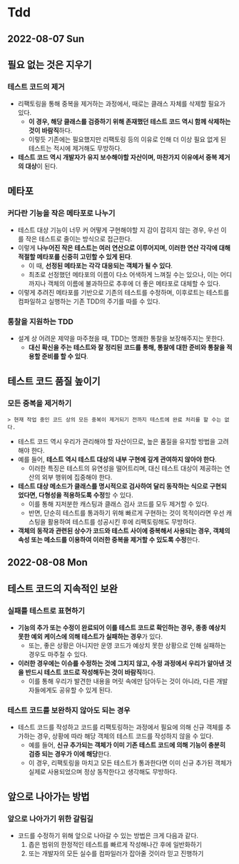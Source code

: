 # Tdd
## 2022-08-07 Sun
## 필요 없는 것은 지우기
### 테스트 코드의 제거
* 리팩토링을 통해 중복을 제거하는 과정에서, 때로는 클래스 자체를 삭제할 필요가 있다.
  * **이 경우, 해당 클래스를 검증하기 위해 존재했던 테스트 코드 역시 함께 삭제하는 것이 바람직**하다. 
  * 이렇듯 기존에는 필요했지만 리팩토링 등의 이유로 인해 더 이상 필요 없게 된 테스트는 적시에 제거해도 무방하다.
* **테스트 코드 역시 개발자가 유지 보수해야할 자산이며, 마찬가지 이유에서 중복 제거의 대상**이 된다.

## 메타포
### 커다란 기능을 작은 메타포로 나누기
* 테스트 대상 기능이 너무 커 어떻게 구현해야할 지 감이 잡히지 않는 경우, 우선 이를 작은 테스트로 줄이는 방식으로 접근한다.
* 이렇게 **나누어진 작은 테스트는 여러 연산으로 이루어지며, 이러한 연산 각각에 대해 적절할 메타포를 신중히 고민할 수 있게 된다**.
  * 이 때, **선정된 메타포는 각각 대응되는 객체가 될 수 있다**.
  * 최초로 선정했던 메타포의 이름이 다소 어색하게 느껴질 수는 있으나, 이는 어디까지나 객체의 이름에 불과하므로 추후에 더 좋은 메타포로 대체할 수 있다.
* 이렇게 추려진 메타포를 기반으로 기존의 테스트를 수정하며, 이후로트는 테스트를 컴파일하고 실행하는 기존 TDD의 주기를 따를 수 있다.

### 통찰을 지원하는 TDD
* 설계 상 어려운 제약을 마주쳤을 때, TDD는 명쾌한 통찰을 보장해주지는 못한다.
  * **대신 확신을 주는 테스트와 잘 정리된 코드를 통해, 통찰에 대한 준비와 통찰을 적용할 준비를 할 수 있다**.

## 테스트 코드 품질 높이기
### 모든 중복을 제거하기
```
> 현재 작업 중인 코드 상의 모든 중복이 제거되기 전까지 테스트에 완료 처리를 할 수는 없다.
```
* 테스트 코드 역시 우리가 관리해야 할 자산이므로, 높은 품질을 유지할 방법을 고려해야 한다.
* 예를 들어, **테스트 역시 테스트 대상의 내부 구현에 깊게 관여하지 않아야 한다**.
  * 이러한 특징은 테스트의 유연성을 떨어트리며, 대신 테스트 대상이 제공하는 연산의 외부 행위에 집중해야 한다.
* **테스트 대상 메소드가 클래스를 명시적으로 검사하여 달리 동작하는 식으로 구현되었다면, 다형성을 적용하도록 수정**할 수 있다.
  * 이를 통해 지저분한 캐스팅과 클래스 검사 코드를 모두 제거할 수 있다.
  * 반면, 단순히 테스트를 통과하기 위해 빠르게 구현하는 것이 목적이라면 우선 캐스팅을 활용하여 테스트를 성공시킨 후에 리팩토링해도 무방하다.
* **객체의 동작과 관련된 상수가 코드와 테스트 사이에 중복해서 사용되는 경우, 객체의 속성 또는 메소드를 이용하여 이러한 중복을 제거할 수 있도록 수정**한다.

## 2022-08-08 Mon
## 테스트 코드의 지속적인 보완
### 실패를 테스트로 표현하기
* **기능의 추가 또는 수정이 완료되어 이를 테스트 코드로 확인하는 경우, 종종 예상치 못한 예외 케이스에 의해 테스트가 실패하는 경우**가 있다.
  * 또는, 좋은 상황은 아니지만 운영 코드가 예상치 못한 상황으로 인해 실패하는 경우도 마주칠 수 있다.
* **이러한 경우에는 이슈를 수정하는 것에 그치지 않고, 수정 과정에서 우리가 알아낸 것을 반드시 테스트 코드로 작성해두는 것이 바람직**하다. 
  * 이를 통해 우리가 발견한 내용을 머릿 속에만 담아두는 것이 아니라, 다른 개발자들에게도 공유할 수 있게 된다.

### 테스트 코드를 보완하지 않아도 되는 경우
* 테스트 코드를 작성하고 코드를 리팩토링하는 과정에서 필요에 의해 신규 객체를 추가하는 경우, 상황에 따라 해당 객체의 테스트 코드를 작성하지 않을 수 있다.
  * 예를 들어, **신규 추가되는 객체가 이미 기존 테스트 코드에 의해 기능이 충분히 검증 되는 경우가 이에 해당**한다.
  * 이 경우, 리팩토링을 마치고 모든 테스트가 통과한다면 이미 신규 추가된 객체가 실제로 사용되었으며 정상 동작한다고 생각해도 무방하다. 

## 앞으로 나아가는 방법
### 앞으로 나아가기 위한 갈림길
* 코드를 수정하기 위해 앞으로 나아갈 수 있는 방법은 크게 다음과 같다.
  1. 좁은 범위의 한정적인 테스트를 빠르게 작성해나간 후에 일반화하기
  2. 또는 개발자의 모든 실수를 컴파일러가 잡아줄 것이라 믿고 진행하기